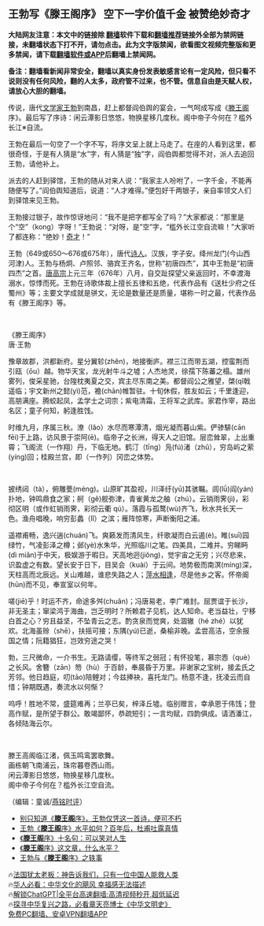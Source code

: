  <!-- 面包屑导航 --> <h2>王勃写《滕王阁序》 空下一字价值千金 被赞绝妙奇才</h2> <p class="notice"><b>大陆网友注意：本文中的链接除 <a href="https://github.com/bannedbook/fanqiang" >翻墙</a>软件下载和<a href="https://github.com/killgcd/justmysocks/blob/master/README.md">翻墙推荐</a>链接外全部为禁网链接，未翻墙状态下打不开，请勿点击。此为文字版禁闻，欲看图文视频完整版和更多禁闻，请下载<a href="https://github.com/bannedbook/fanqiang">翻墙软件或APP</a>后翻墙上禁闻网。</p><p>备注：翻墙看新闻非常安全，翻墙以真实身份发表敏感言论有一定风险，但只看不说则没有任何风险，翻的人太多，政府管不过来，也不管。信息自由是天赋人权，请放心大胆的翻墙。</b></p>  <div class="entry"> <p><p></p> <p>传说&#65292;唐代<a href="https://www.bannedbook.org/bnews/tag/%e6%96%87%e5%ad%a6%e5%ae%b6/" class="st_tag internal_tag" rel="tag" title="标签 文学家 下的日志">文学家</a><a href="https://www.bannedbook.org/bnews/tag/%e7%8e%8b%e5%8b%83/" class="st_tag internal_tag" rel="tag" title="标签 王勃 下的日志">王勃</a>到南昌&#65292;赶上都督阎伯舆的宴会&#65292;一气呵成写成&#12298;<a href="https://www.bannedbook.org/bnews/tag/%E6%BB%95%E7%8E%8B%E9%98%81/" class="st_tag internal_tag" rel="tag" title="标签 滕王阁 下的日志">滕王阁</a>序&#12299;&#12290;最后写了序诗&#65306;闲云潭影日悠悠&#65292;物换星移几度秋&#12290;阁中帝子今何在&#65311;槛外长江&#8251;自流&#12290;</p> <p>   王勃在最后一句空了一个字不写&#65292;将序文呈上就上马走了&#12290;在座的人看到这里&#65292;都很奇怪&#65292;于是有人猜是&#8220;水&#8221;字&#65292;有人猜是&#8220;独&#8221;字&#65292;阎伯舆都觉得不对&#65292;派人去追回王勃&#65292;请他补上&#12290;</p> <p>派去的人赶到驿馆&#65292;王勃的随从对来人说&#65306;&#8220;我家主人吩咐了&#65292;一字千金&#65292;不能再随便写了&#12290;&#8221;阎伯舆知道后&#65292;说道&#65306;&#8220;人才难得&#12290;&#8221;便包好千两银子&#65292;亲自率领文人们到驿馆来见王勃&#12290;</p> <p></p> <p></p> <p></p> <p>王勃接过银子&#65292;故作惊讶地问&#65306;&#8220;我不是把字都写全了吗&#65311;&#8221;大家都说&#65306;&#8220;那里是个&#8220;空&#8221;&#65288;kong&#65289;字呀&#65281;&#8221;王勃说&#65306;&#8220;对呀&#65292;是&#8221;空&#8221;字&#65292;&#8220;槛外长江空自流嘛&#65281;&#8221;大家听了都连称&#65306;&#8220;绝妙&#65281;<a href="https://www.bannedbook.org/bnews/tag/%E5%A5%87%E6%89%8D/" class="st_tag internal_tag" rel="tag" title="标签 奇才 下的日志">奇才</a>&#65281;&#8221;</p> <p>   王勃&#65288;649或650&#65374;676或675年&#65289;&#65292;唐代<span class='wp_keywordlink'><a href="https://www.bannedbook.org/forum11/topic295.html" title="禁片：诗人的悲歌" target="_blank">诗人</a></span>&#12290;汉族&#65292;字子安&#12290;绛州龙门(今山西河津)人&#12290;王勃与杨炯&#12289;卢照邻&#12289;骆宾王齐名&#65292;世称&#8220;初唐四杰&#8221;&#65292;其中王勃是&#8220;初唐四杰&#8221;之首&#12290;<a href="https://www.bannedbook.org/bnews/tag/%E5%94%90%E9%AB%98%E5%AE%97/" class="st_tag internal_tag" rel="tag" title="标签 唐高宗 下的日志">唐高宗</a>上元三年&#65288;676年&#65289;八月&#65292;自交趾探望父亲返回时&#65292;不幸渡海溺水&#65292;惊悸而死&#12290;王勃在诗歌体裁上擅长五律和五绝&#65292;代表作品有&#12298;送杜少府之任蜀州&#12299;等&#65307;主要文学成就是骈文&#65292;无论是数量还是质量&#65292;堪称一时之最&#65292;代表作品有&#12298;滕王阁序&#12299;等&#12290;</p> <p>&nbsp;</p> <p></p> <p></p> <p></p> <p>&#12298;滕王阁序&#12299;<br />唐&#183;王勃</p> <p>豫章故郡&#65292;洪都新府&#12290;星分翼轸(zhěn)&#65292;地接衡庐&#12290;襟三江而带五湖&#65292;控蛮荆而引瓯&#65288;ōu&#65289;越&#12290;物华天宝&#65292;龙光射牛斗之墟&#65307;人杰地灵&#65292;徐孺下陈蕃之榻&#12290;雄州雾列&#65292;俊采星驰&#65292;台隍枕夷夏之交&#65292;宾主尽东南之美&#12290;都督阎公之雅望&#65292;棨(qǐ戟遥临&#65307;宇文新州之懿(yì)范&#65292;襜(chān)帷暂驻&#12290;十旬休假&#65292;胜友如云&#65307;千里逢迎&#65292;高朋满座&#12290;腾蛟起凤&#65292;孟学士之词宗&#65307;紫电清霜&#65292;王将军之武库&#12290;家君作宰&#65292;路出名区&#65307;童子何知&#65292;躬逢胜饯&#12290;</p> <p>   时维九月&#65292;序属三秋&#12290;潦&#65288;lǎo&#65289;水尽而寒潭清&#65292;烟光凝而暮山紫&#12290;俨骖騑(cān   fēi)于上路&#65292;访风景于崇阿(ē)&#12290;临帝子之长洲&#65292;得天人之旧馆&#12290;层峦耸翠&#65292;上出重霄&#65307;飞阁流&#65288;一作翔&#65289;丹&#65292;下临无地&#12290;鹤汀&#65288;tīng&#65289;凫(fú)渚&#65288;zhǔ&#65289;&#65292;穷岛屿之萦(yíng)回&#65307;桂殿兰宫&#65292;即&#65288;一作列&#65289;冈峦之体势&#12290;</p> <p>&nbsp;</p> <p></p> <p>披绣闼&#65288;tà&#65289;&#65292;俯雕甍(méng)&#12290;山原旷其盈视&#65292;川泽纡(yū)其骇瞩&#12290;闾(lǘ)阎(yán)扑地&#65292;钟鸣鼎食之家&#65307;舸&#65288;gě)舰弥津&#65292;青雀黄龙之舳&#65288;zhú&#65289;&#12290;云销雨霁(jì)&#65292;彩彻区明&#65288;或作虹销雨霁&#65292;彩彻云衢  qú&#65289;&#12290;落霞与孤鹜(wù)齐飞&#65292;秋水共长天一色&#12290;渔舟唱晚&#65292;响穷彭蠡&#65288;lǐ&#65289;之滨&#65307;雁阵惊寒&#65292;声断衡阳之浦&#12290;</p> <p>   遥襟甫畅&#65292;逸兴遄(chuán)飞&#12290;爽籁发而清风生&#65292;纤歌凝而白云遏(è)&#12290;睢(suī)园绿竹&#65292;气凌彭泽之樽&#65307;邺(yè)水朱华&#65292;光照临川之笔&#12290;四美具&#65292;二难并&#12290;穷睇眄(dì   miǎn)于中天&#65292;极娱游于暇日&#12290;天高地迥(jiǒng)&#65292;觉宇宙之无穷&#65307;兴尽悲来&#65292;识盈虚之有数&#12290;望长安于日下&#65292;目吴会&#65288;kuài&#65289;于云间&#12290;地势极而南溟(míng)深&#65292;天柱高而北辰远&#12290;关山难越&#65292;谁悲失路之人&#65307;<a href="https://www.bannedbook.org/bnews/tag/%E8%90%8D%E6%B0%B4%E7%9B%B8%E9%80%A2/" class="st_tag internal_tag" rel="tag" title="标签 萍水相逢 下的日志">萍水相逢</a>&#65292;尽是他乡之客&#12290;怀帝阍(hūn)而不见&#65292;奉宣室以何年&#12290;</p> <p></p> <p></p>  <p>嗟(jiē)乎&#65281;时运不齐&#65292;命途多舛(chuǎn)&#65307;冯唐易老&#65292;李广难封&#12290;屈贾谊于长沙&#65292;非无圣主&#65307;窜梁鸿于海曲&#65292;岂乏明时&#65311;所赖君子见机&#65292;达人知命&#12290;老当益壮&#65292;宁移白首之心&#65311;穷且益坚&#65292;不坠青云之志&#12290;酌贪泉而觉爽&#65292;处涸辙&#65288;hé  zhé&#65289;以犹欢&#12290;北海虽赊&#65288;shē&#65289;&#65292;扶摇可接&#65307;东隅(yú)已逝&#65292;桑榆非晚&#12290;孟尝高洁&#65292;空余报国之情&#65307;阮籍猖狂&#65292;岂效穷途之哭&#65281;</p> <p>   勃&#65292;三尺微命&#65292;一介书生&#12290;无路请缨&#65292;等终军之弱冠&#65307;有怀投笔&#65292;慕宗悫&#65288;què&#65289;之长风&#12290;舍簪&#65288;zān&#65289;笏&#65288;hù&#65289;于百龄&#65292;奉晨昏于万里&#12290;非谢家之宝树&#65292;接孟氏之芳邻&#12290;他日趋庭&#65292;叨(tāo)陪鲤对&#65307;今兹捧袂&#65292;喜托龙门&#12290;杨意不逢&#65292;抚凌云而自惜&#65307;钟期既遇&#65292;奏流水以何惭&#65311;</p> <p>呜呼&#65281;胜地不常&#65292;盛筵难再&#65307;兰亭已矣&#65292;梓泽丘墟&#12290;临别赠言&#65292;幸承恩于伟饯&#65307;登高作赋&#65292;是所望于群公&#12290;敢竭鄙怀&#65292;恭疏短引&#65307;一言均赋&#65292;四韵俱成&#12290;请洒潘江&#65292;各倾陆海云尔&#12290;</p> <p>&nbsp;</p> <p></p> <p></p> <p>滕王高阁临江渚&#65292;佩玉鸣鸾罢歌舞&#12290;<br />画栋朝飞南浦云&#65292;珠帘暮卷西山雨&#12290;<br />闲云潭影日悠悠&#65292;物换星移几度秋&#12290;<br />阁中帝子今何在&#65311;槛外长江空自流&#12290;</p> <p></p> <p></p> <p></p> <p></p>  <p></p> <p></p> <p></p> <p></p> <p></p> <p></p> <p></p> <p></p> <p>&#65288;编辑&#65306;童诚/<a href="https://www.bannedbook.org/bnews/tag/%e7%87%95%e9%93%ad%e6%97%b6%e8%af%84/" class="st_tag internal_tag" rel="tag" title="标签 燕铭时评 下的日志">燕铭时评</a>&#65289;</p> <!--<div id="taboola-mid-1"></div>--><ul class='op-related-articles' title='相关阅读'> <li><a href='https://www.bannedbook.org/bnews/lifebaike/20220326/1710384.html' target='_blank'>别只知道《<b>滕王阁</b>序》，王勃仅凭这一首诗，便可不朽</a></li> <li><a href='https://www.bannedbook.org/bnews/lifebaike/20211021/1641556.html' target='_blank'>王勃《<b>滕王阁</b>序》水平如何？百年后，杜甫吐露真情</a></li> <li><a href='https://www.bannedbook.org/bnews/lifebaike/20200621/1347996.html' target='_blank'>《<b>滕王阁</b>序》十名句：可以笑对人生</a></li> <li><a href='https://www.bannedbook.org/bnews/lifebaike/20180501/935684.html' target='_blank'>《<b>滕王阁</b>序》这文章，什么水平？</a></li> <li><a href='https://www.bannedbook.org/bnews/sohnews/20150729/430755.html' target='_blank'>王勃与《<b>滕王阁</b>序》之轶事</a></li> </ul> <p class="texttj"> 🔥<a href="https://www.bannedbook.org/bnews/ssgc/20230219/1850782.html" target="_blank">法国犹太老板：神告诉我们，只有一位中国人能救人类</a><br/> 🔥<a href="https://www.bannedbook.org/bnews/comments/20220220/1694796.html" target="_blank">华人必看：中华文化的飓风 幸福感无法描述</a><br/> 🔥<a href="https://github.com/bannedbook/fanqiang/wiki/V2ray%E6%9C%BA%E5%9C%BA" target="_blank">解锁ChatGPT|全平台高速翻墙:高清视频秒开,超低延迟</a><br/> 🔥<a href="https://www.bannedbook.org/bnews/comments/20220808/1768773.html" target="_blank">探寻中华复兴之路，必看章天亮博士《中华文明史》</a><br/> <a href="https://github.com/bannedbook/fanqiang/wiki/%E7%A6%81%E9%97%BB%E7%BD%91%E5%AE%89%E5%8D%93%E7%BF%BB%E5%A2%99%E6%96%B0%E9%97%BBAPP" target="_blank">免费PC翻墙、安卓VPN翻墙APP</a><br/> </p><p> </p> <a name='sharetosocial'></a> <div style="margin-bottom:5px;padding-bottom:5px;clear:both"> <div id="archive-pix-1" class="banner-ads"> <!-- AuctionX Display platform tag START --> <div id="27602x728x90x621x_ADSLOT1" clicktrack="%%CLICK_URL_ESC%%"></div>  <!-- AuctionX Display platform tag END --> </div> <div id="archive-pix-2" class="banner-ads"> <!-- AuctionX Display platform tag START --> <div id="27556x300x250x621x_ADSLOT1" clicktrack="%%CLICK_URL_ESC%%" style="margin:0 auto;text-align:center"></div>  <!-- AuctionX Display platform tag END --> </div> </div>  <div id="archive-pix-1" class="banner-ads"> <!-- AuctionX Display platform tag START --> <div id="27603x728x90x621x_ADSLOT1" clicktrack="%%CLICK_URL_ESC%%"></div>  <!-- AuctionX Display platform tag END --> </div> </div><!--END ENTRY--> 